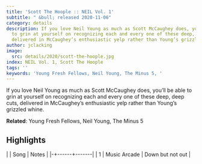 ```yaml
---
title: 'Scott The Hoople :: NEIL Vol. 1'
subtitle: " &bull; released 2020-11-06"
category: details
description: If you love Neil Young as much as Scott McCaughey does, you’ll be able
  to grin at yourself on recognizing each and every one of these deep, deep cuts,
  delivered in McCaughey’s enthusiastic yelp rather than Young’s grizzled whine.
author: jclacking
image:
  src: details/2020/scott-the-hoople.jpg
index: NEIL Vol. 1, Scott The Hoople
tags: ''
keywords: 'Young Fresh Fellows, Neil Young, The Minus 5, '
---
```

If you love Neil Young as much as Scott McCaughey does, you’ll be able to grin at yourself on recognizing each and every one of these deep, deep cuts, delivered in McCaughey’s enthusiastic yelp rather than Young’s grizzled whine.<!--more-->

**Related**: Young Fresh Fellows, Neil Young, The Minus 5

## Highlights

| | Song | Notes |
|-+------+-------|
| 1 | Music Arcade | Down but not out |

